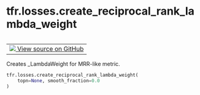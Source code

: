 <div itemscope itemtype="http://developers.google.com/ReferenceObject">
<meta itemprop="name" content="tfr.losses.create_reciprocal_rank_lambda_weight" />
<meta itemprop="path" content="Stable" />
</div>

# tfr.losses.create_reciprocal_rank_lambda_weight

<!-- Insert buttons and diff -->

<table class="tfo-notebook-buttons tfo-api" align="left">

<td>
  <a target="_blank" href="https://github.com/tensorflow/ranking/tree/master/tensorflow_ranking/python/losses.py">
    <img src="https://www.tensorflow.org/images/GitHub-Mark-32px.png" />
    View source on GitHub
  </a>
</td></table>

Creates _LambdaWeight for MRR-like metric.

```python
tfr.losses.create_reciprocal_rank_lambda_weight(
    topn=None, smooth_fraction=0.0
)
```

<!-- Placeholder for "Used in" -->
